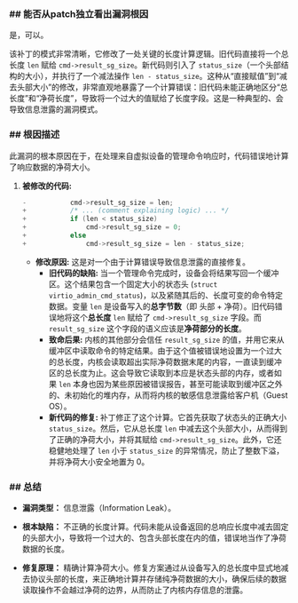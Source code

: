 ### **## 能否从patch独立看出漏洞根因**
是，可以。

该补丁的模式非常清晰，它修改了一处关键的长度计算逻辑。旧代码直接将一个总长度 `len` 赋给 `cmd->result_sg_size`。新代码则引入了 `status_size`（一个头部结构的大小），并执行了一个减法操作 `len - status_size`。这种从“直接赋值”到“减去头部大小”的修改，非常直观地暴露了一个计算错误：旧代码未能正确地区分“总长度”和“净荷长度”，导致将一个过大的值赋给了长度字段。这是一种典型的、会导致信息泄露的漏洞模式。

### **## 根因描述**

此漏洞的根本原因在于，在处理来自虚拟设备的管理命令响应时，代码错误地计算了响应数据的净荷大小。

1.  **被修改的代码:**
    ```c
    -			cmd->result_sg_size = len;
    +			/* ... (comment explaining logic) ... */
    +			if (len < status_size)
    +				cmd->result_sg_size = 0;
    +			else
    +				cmd->result_sg_size = len - status_size;
    ```
    *   **修改原因:** 这是对一个由于计算错误导致信息泄露的直接修复。
        *   **旧代码的缺陷:** 当一个管理命令完成时，设备会将结果写回一个缓冲区。这个结果包含一个固定大小的状态头 (`struct virtio_admin_cmd_status`)，以及紧随其后的、长度可变的命令特定数据。变量 `len` 是设备写入的**总字节数**（即 头部 + 净荷）。旧代码错误地将这个**总长度** `len` 赋给了 `cmd->result_sg_size` 字段。而 `result_sg_size` 这个字段的语义应该是**净荷部分的长度**。
        *   **致命后果:** 内核的其他部分会信任 `result_sg_size` 的值，并用它来从缓冲区中读取命令的特定结果。由于这个值被错误地设置为一个过大的总长度，内核会读取超出实际净荷数据末尾的内容，一直读到缓冲区的总长度为止。这会导致它读取到本应是状态头部的内存，或者如果 `len` 本身也因为某些原因被错误报告，甚至可能读取到缓冲区之外的、未初始化的堆内存，从而将内核的敏感信息泄露给客户机（Guest OS）。
        *   **新代码的修复:** 补丁修正了这个计算。它首先获取了状态头的正确大小 `status_size`。然后，它从总长度 `len` 中减去这个头部大小，从而得到了正确的净荷大小，并将其赋给 `cmd->result_sg_size`。此外，它还稳健地处理了 `len` 小于 `status_size` 的异常情况，防止了整数下溢，并将净荷大小安全地置为 0。

### **## 总结**

*   **漏洞类型：**
    信息泄露（Information Leak）。

*   **根本缺陷：**
    不正确的长度计算。代码未能从设备返回的总响应长度中减去固定的头部大小，导致将一个过大的、包含头部长度在内的值，错误地当作了净荷数据的长度。

*   **修复原理：**
    精确计算净荷大小。修复方案通过从设备写入的总长度中显式地减去协议头部的长度，来正确地计算并存储纯净荷数据的大小，确保后续的数据读取操作不会越过净荷的边界，从而防止了内核内存信息的泄露。